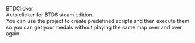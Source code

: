 BTDClicker  
Auto clicker for BTD6 steam edition.  
You can use the project to create predefined scripts and then execute them so you can get your medals without playing
the same map over and over again.
